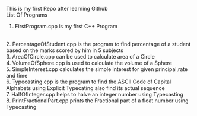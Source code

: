 This is my first Repo after learning Github
<br>
List Of Programs
<br>
1. FirstProgram.cpp  is my first C++ Program
<br>
2. PercentageOfStudent.cpp  is the program to find percentage of a student based on the marks scored by him in 5 subjects
<br>
3. AreaOfCircle.cpp can be used to calculate area of a Circle
<br>
4. VolumeOfSphere.cpp is used to calculate the volume of a Sphere
<br>
5. SimpleInterest.cpp calculates the simple interest for given principal,rate and time
<br>
6. Typecasting.cpp is the program to find the ASCII Code of Capital Alphabets using Explicit Typecating also find its actual sequence
<br>
7. HalfOfInteger.cpp helps to halve an integer number using Typecasting
<br>
8. PrintFractionalPart.cpp prints the Fractional part of a float number using Typecasting
<br>
